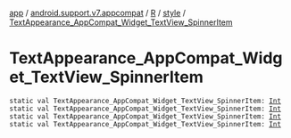 [app](../../../index.md) / [android.support.v7.appcompat](../../index.md) / [R](../index.md) / [style](index.md) / [TextAppearance_AppCompat_Widget_TextView_SpinnerItem](.)

# TextAppearance_AppCompat_Widget_TextView_SpinnerItem

`static val TextAppearance_AppCompat_Widget_TextView_SpinnerItem: `[`Int`](https://kotlinlang.org/api/latest/jvm/stdlib/kotlin/-int/index.html)
`static val TextAppearance_AppCompat_Widget_TextView_SpinnerItem: `[`Int`](https://kotlinlang.org/api/latest/jvm/stdlib/kotlin/-int/index.html)
`static val TextAppearance_AppCompat_Widget_TextView_SpinnerItem: `[`Int`](https://kotlinlang.org/api/latest/jvm/stdlib/kotlin/-int/index.html)
`static val TextAppearance_AppCompat_Widget_TextView_SpinnerItem: `[`Int`](https://kotlinlang.org/api/latest/jvm/stdlib/kotlin/-int/index.html)